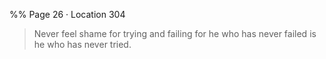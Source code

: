 %% Page 26 · Location 304 
> Never feel shame for trying and failing for he who has never failed is he who has never tried. 
